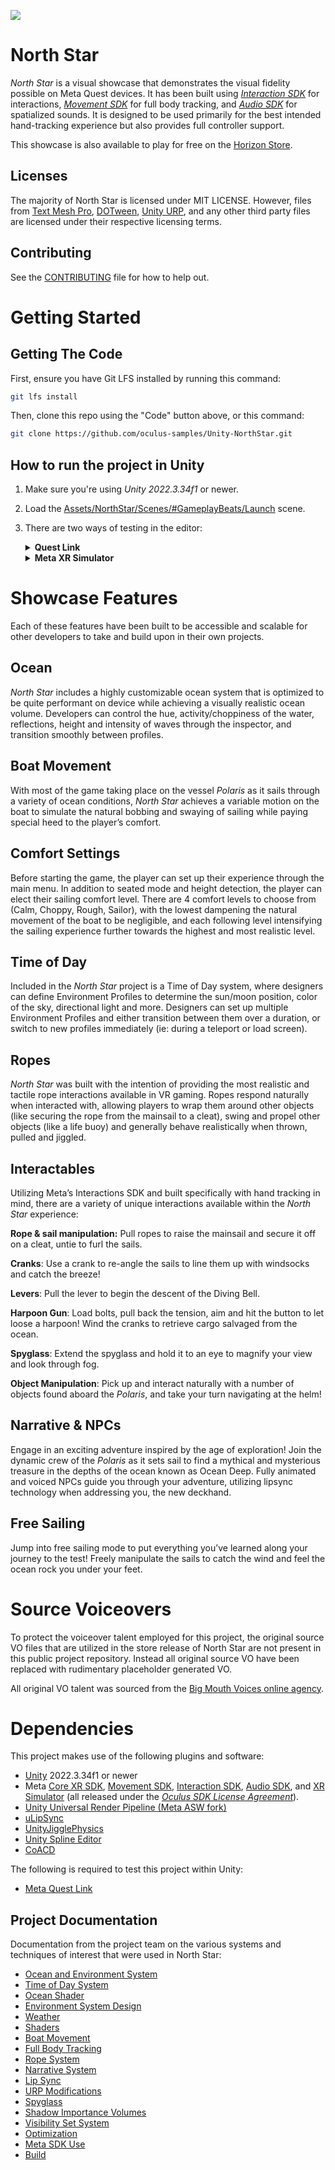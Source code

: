 ![](./Assets/OculusSystemSplashScreen.png)

# North Star

*North Star* is a visual showcase that demonstrates the visual fidelity possible on Meta Quest devices. It has been built using [*Interaction SDK*](https://developer.oculus.com/documentation/unity/unity-isdk-interaction-sdk-overview/) for interactions, [*Movement SDK*](https://developers.meta.com/horizon/documentation/unity/move-overview) for full body tracking, and [*Audio SDK*](https://developers.meta.com/horizon/documentation/unity/meta-xr-audio-sdk-unity) for spatialized sounds. It is designed to be used primarily for the best intended hand-tracking experience but also provides full controller support.

This showcase is also available to play for free on the [Horizon Store](https://www.meta.com/experiences/north-star/28679538058299918/).

## Licenses

The majority of North Star is licensed under MIT LICENSE. However, files from [Text Mesh Pro](http://www.unity3d.com/legal/licenses/Unity_Companion_License), [DOTween](http://dotween.demigiant.com/license.php), [Unity URP](./Packages/com.unity.render-pipelines.universal/LICENSE.md), and any other third party files are licensed under their respective licensing terms.

## Contributing

See the [CONTRIBUTING](./CONTRIBUTING.md) file for how to help out.

# Getting Started

## Getting The Code

First, ensure you have Git LFS installed by running this command:

```sh
git lfs install
```

Then, clone this repo using the "Code" button above, or this command:

```sh
git clone https://github.com/oculus-samples/Unity-NorthStar.git
```

## How to run the project in Unity

1. Make sure you're using *Unity 2022.3.34f1* or newer.
2. Load the [Assets/NorthStar/Scenes/#GameplayBeats/Launch](./Assets/NorthStar/Scenes/%23GameplayBeats/Launch.unity) scene.
3. There are two ways of testing in the editor:
    <details>
    <summary><b>Quest Link</b></summary>

    - Enable Quest Link:
        - Put on your headset and navigate to "Quick Settings"; select "Quest Link" (or "Quest Air Link" if using Air Link).
        - Select your desktop from the list and then select, "Launch". This will launch the Quest Link app, allowing you to control your desktop from your headset.
    - With the headset on, select "Desktop" from the control panel in front of you. You should be able to see your desktop in VR!
    - Navigate to Unity and press "Play" - the application should launch on your headset automatically.
    </details>
    <details>
    <summary><b>Meta XR Simulator</b></summary>

    - Select Meta -> Simulator -> Enable Simulator
    - Press Play
    - The simulator should open a new window ([Simulator Docs](https://developer.oculus.com/documentation/unity/xrsim-intro/))
    </details>

# Showcase Features

Each of these features have been built to be accessible and scalable for other developers to take and build upon in their own projects.

## Ocean

*North Star* includes a highly customizable ocean system that is optimized to be quite performant on device while achieving a visually realistic ocean volume. Developers can control the hue, activity/choppiness of the water, reflections, height and intensity of waves through the inspector, and transition smoothly between profiles.

## Boat Movement

With most of the game taking place on the vessel *Polaris* as it sails through a variety of ocean conditions, *North Star* achieves a variable motion on the boat to simulate the natural bobbing and swaying of sailing while paying special heed to the player’s comfort.

## Comfort Settings

Before starting the game, the player can set up their experience through the main menu. In addition to seated mode and height detection, the player can elect their sailing comfort level. There are 4 comfort levels to choose from (Calm, Choppy, Rough, Sailor), with the lowest dampening the natural movement of the boat to be negligible, and each following level intensifying the sailing experience further towards the highest and most realistic level.

## Time of Day

Included in the *North Star* project is a Time of Day system, where designers can define Environment Profiles to determine the sun/moon position, color of the sky, directional light and more. Designers can set up multiple Environment Profiles and either transition between them over a duration, or switch to new profiles immediately (ie: during a teleport or load screen).

## Ropes

*North Star* was built with the intention of providing the most realistic and tactile rope interactions available in VR gaming. Ropes respond naturally when interacted with, allowing players to wrap them around other objects (like securing the rope from the mainsail to a cleat), swing and propel other objects (like a life buoy) and generally behave realistically when thrown, pulled and jiggled.

## Interactables

Utilizing Meta’s Interactions SDK and built specifically with hand tracking in mind, there are a variety of unique interactions available within the *North Star* experience:

**Rope & sail manipulation:** Pull ropes to raise the mainsail and secure it off on a cleat, untie to furl the sails.

**Cranks**: Use a crank to re-angle the sails to line them up with windsocks and catch the breeze!

**Levers**: Pull the lever to begin the descent of the Diving Bell.

**Harpoon Gun**: Load bolts, pull back the tension, aim and hit the button to let loose a harpoon! Wind the cranks to retrieve cargo salvaged from the ocean.

**Spyglass**: Extend the spyglass and hold it to an eye to magnify your view and look through fog.

**Object Manipulation**: Pick up and interact naturally with a number of objects found aboard the *Polaris*, and take your turn navigating at the helm!

## Narrative & NPCs

Engage in an exciting adventure inspired by the age of exploration! Join the dynamic crew of the *Polaris* as it sets sail to find a mythical and mysterious treasure in the depths of the ocean known as Ocean Deep. Fully animated and voiced NPCs guide you through your adventure, utilizing lipsync technology when addressing you, the new deckhand.

## Free Sailing

Jump into free sailing mode to put everything you’ve learned along your journey to the test! Freely manipulate the sails to catch the wind and feel the ocean rock you under your feet.

# Source Voiceovers

To protect the voiceover talent employed for this project, the original source VO files that are utilized in the store release of North Star are not present in this public project repository. Instead all original source VO have been replaced with rudimentary placeholder generated VO.

All original VO talent was sourced from the [Big Mouth Voices online agency](https://bigmouthvoices.com/).

# Dependencies

This project makes use of the following plugins and software:

- [Unity](https://unity.com/download) 2022.3.34f1 or newer
- Meta [Core XR SDK](https://developer.oculus.com/downloads/package/unity-integration), [Movement SDK](https://github.com/oculus-samples/Unity-Movement), [Interaction SDK](https://developer.oculus.com/documentation/unity/unity-isdk-interaction-sdk-overview/), [Audio SDK](https://developers.meta.com/horizon/documentation/unity/meta-xr-audio-sdk-unity/), and [XR Simulator](https://developers.meta.com/horizon/documentation/unity/xrsim-intro/) (all released under the *[Oculus SDK License Agreement](https://developers.meta.com/horizon/licenses/)*).
- [Unity Universal Render Pipeline (Meta ASW fork)](https://developer.oculus.com/documentation/unity/unity-asw/#how-to-enable-appsw-in-app)
- [uLipSync](https://github.com/hecomi/uLipSync#upm)
- [UnityJigglePhysics](https://github.com/naelstrof/UnityJigglePhysics#upm)
- [Unity Spline Editor](https://github.com/vvrvvd/Unity-Spline-Editor#upm)
- [CoACD](https://github.com/laurentopia/CoACD)

The following is required to test this project within Unity:

- [Meta Quest Link](https://www.oculus.com/setup/)

## Project Documentation

Documentation from the project team on the various systems and techniques of interest that were used in North Star:
- [Ocean and Environment System](./Documentation/OceanSystemDesignAndImplementation.md)
- [Time of Day System](./Documentation/TimeOfDay.md)
- [Ocean Shader](./Documentation/OceanShader.md)
- [Environment System Design](./Documentation/EnvironmentSystemDesign.md)
- [Weather](./Documentation/WeatherEffects.md)
- [Shaders](./Documentation/Shaders.md)
- [Boat Movement](./Documentation/BoatMovement.md)
- [Full Body Tracking](./Documentation/FullBodyTracking.md)
- [Rope System](./Documentation/RopeSystem.md)
- [Narrative System](./Documentation/NarrativeSystem.md)
- [Lip Sync](./Documentation/LipSync.md)
- [URP Modifications](./Documentation/URPModifications.md)
- [Spyglass](./Documentation/Spyglass.md)
- [Shadow Importance Volumes](./Documentation/ShadowImportanceVolumes.md)
- [Visibility Set System](./Documentation/VisibilitySetSystem.md)
- [Optimization](./Documentation/OptimisingFramerate.md)
- [Meta SDK Use](./Documentation/MetaSdk.md)
- [Build](./Documentation/BuildInstructions.md)
